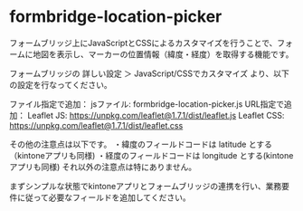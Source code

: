 # formbridge-location-picker

フォームブリッジ上にJavaScriptとCSSによるカスタマイズを行うことで、フォームに地図を表示し、マーカーの位置情報（緯度・経度）を取得する機能です。

フォームブリッジの 詳しい設定 ＞ JavaScript/CSSでカスタマイズ より、以下の設定を行なってください。

ファイル指定で追加：
  jsファイル: formbridge-location-picker.js
URL指定で追加：
  Leaflet JS: https://unpkg.com/leaflet@1.7.1/dist/leaflet.js
  Leaflet CSS: https://unpkg.com/leaflet@1.7.1/dist/leaflet.css

その他の注意点は以下です。
・緯度のフィールドコードは latitude とする（kintoneアプリも同様)
・経度のフィールドコードは longitude とする(kintoneアプリも同様)
それ以外の注意点は特にありません。

まずシンプルな状態でkintoneアプリとフォームブリッジの連携を行い、業務要件に従って必要なフィールドを追加してください。
